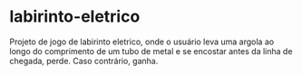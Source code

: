 # labirinto-eletrico

Projeto de jogo de labirinto eletrico, onde o usuário leva uma argola ao longo do comprimento de um tubo de metal e se encostar antes da linha de chegada, perde. Caso contrário, ganha.
